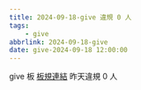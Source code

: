 ```yaml
---
title: 2024-09-18-give 違規 0 人
tags:
    - give
abbrlink: 2024-09-18-give
date: give-2024-09-18 12:00:00
---
```

give 板 [板規連結](https://www.ptt.cc/bbs/give/M.1612495900.A.C32.html)
昨天違規 0 人
